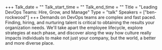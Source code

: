 +++
Talk_date = ""
Talk_start_time = ""
Talk_end_time = ""
Title = "Leading DevOps Teams: Hire, Grow, and Manage"
Type = "talk"
Speakers = ["ben-rockwood"]
+++
Demands on DevOps teams are complex and fast paced.  Finding, hiring, and nurturing talent is critical to obtaining the results your organization needs.  We'll take apart the employee lifecycle, explore strategies at each phase, and discover along the way how culture really impacts individuals to make not just your company, but the world, a better and more diverse place.